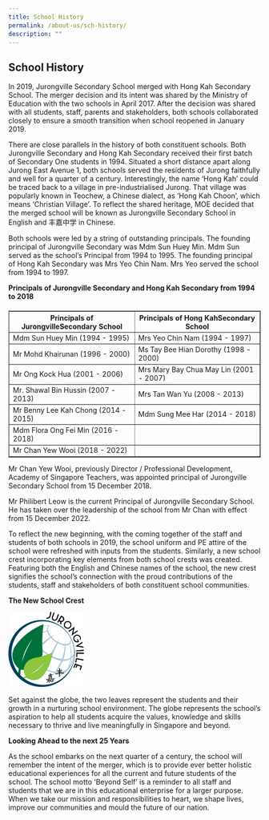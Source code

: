 ```yaml
---
title: School History
permalink: /about-us/sch-history/
description: ""
---
```

## School History

In 2019, Jurongville Secondary School merged with Hong Kah Secondary School. The merger decision and its intent was shared by the Ministry of Education with the two schools in April 2017. After the decision was shared with all students, staff, parents and stakeholders, both schools collaborated closely to ensure a smooth transition when school reopened in January 2019.

There are close parallels in the history of both constituent schools. Both Jurongville Secondary and Hong Kah Secondary received their first batch of Secondary One students in 1994. Situated a short distance apart along Jurong East Avenue 1, both schools served the residents of Jurong faithfully and well for a quarter of a century. Interestingly, the name ‘Hong Kah’ could be traced back to a village in pre-industrialised Jurong. That village was popularly known in Teochew, a Chinese dialect, as ‘Hong Kah Choon’, which means ‘Christian Village’. To reflect the shared heritage, MOE decided that the merged school will be known as Jurongville Secondary School in English and 丰嘉中学 in Chinese.&nbsp;

Both schools were led by a string of outstanding principals. The founding principal of Jurongville Secondary was Mdm Sun Huey Min. Mdm Sun served as the school’s Principal from 1994 to 1995. The founding principal of Hong Kah Secondary was Mrs Yeo Chin Nam. Mrs Yeo served the school from 1994 to 1997.

**Principals of Jurongville Secondary and Hong Kah Secondary from 1994 to 2018**
<p style="font-family: Lato, sans-serif; font-size: 1.25rem;">
<table width="100%" border="1">
<tbody>
<tr>
<th width="50%" border="1">Principals of JurongvilleSecondary School<br>
</th>
<th width="50%" border="1">Principals of Hong KahSecondary School<br>
</th>
</tr>
<tr>
<td>Mdm Sun Huey Min (1994 - 1995)
</td>
<td>Mrs Yeo Chin Nam (1994 - 1997)
</td>
</tr>
<tr>
<td>Mr Mohd Khairunan (1996 - 2000)
</td>
<td>Ms Tay Bee Hian Dorothy (1998 - 2000)
</td>
</tr>
<tr>
<td>Mr Ong Kock Hua (2001 - 2006)
</td>
<td>Mrs Mary Bay Chua May Lin (2001 - 2007)
</td>
</tr>
<tr>
<td>Mr. Shawal Bin Hussin (2007 - 2013)
</td>
<td>Mrs Tan Wan Yu (2008 - 2013)
</td>
</tr>
<tr>
<td>Mr Benny Lee Kah Chong (2014 - 2015)
</td>
<td>Mdm Sung Mee Har (2014 - 2018)
</td>
</tr>
<tr>
<td>Mdm Flora Ong Fei Min (2016 - 2018)
</td>
<td>
</td>
  </tr>
  <tr>
<td>Mr Chan Yew Wooi (2018 - 2022)
</td>
<td>
</td>
  </tr></tbody></table></p>

Mr Chan Yew Wooi, previously Director / Professional Development, Academy of Singapore Teachers, was appointed principal of Jurongville Secondary School from 15 December 2018.

Mr Philibert Leow is the current Principal of Jurongville Secondary School. He has taken over the leadership of the school from Mr Chan with effect from 15 December 2022.

To reflect the new beginning, with the coming together of the staff and students of both schools in 2019, the school uniform and PE attire of the school were refreshed with inputs from the students. Similarly, a new school crest incorporating key elements from both school crests was created. Featuring both the English and Chinese names of the school, the new crest signifies the school’s connection with the proud contributions of the students, staff and stakeholders of both constituent school communities.

**The New School Crest**

<img src="/images/JVSS_2019_logo_OCT_outline.png" style="width:30%">

Set against the globe, the two leaves represent the students and their growth in a nurturing school environment. The globe represents the school’s aspiration to help all students acquire the values, knowledge and skills necessary to thrive and live meaningfully in Singapore and beyond.

**Looking Ahead to the next 25 Years**

As the school embarks on the next quarter of a century, the school will remember the intent of the merger, which is to provide ever better holistic educational experiences for all the current and future students of the school. The school motto ‘Beyond Self’ is a reminder to all staff and students that we are in this educational enterprise for a larger purpose. When we take our mission and responsibilities to heart, we shape lives, improve our communities and mould the future of our nation.